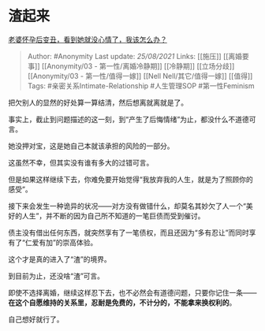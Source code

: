 # 渣起来
[老婆怀孕后变丑，看到她就没心情了，我该怎么办？](https://www.zhihu.com/question/427961642/answer/2081371302)

> Author: #Anonymity 
Last update: *25/08/2021* 
Links: [[施压]] [[离婚要事]] [[Anonymity/03 - 第一性/离婚冷静期]] [[冷静期]] [[立场分歧]] [[Anonymity/03 - 第一性/值得一嫁]] [[Nell Nell/其它/值得一嫁]] [[值得]]
Tags: #亲密关系Intimate-Relationship #人生管理SOP #第一性Feminism 

把欠别人的显然的好处算一算结清，然后想离就离就是了。

事实上，截止到问题描述的这一刻，到“产生了后悔情绪”为止，都没什么不道德可言。

她没押对宝，这是她自己本就该承担的风险的一部分。

这虽然不幸，但其实没有谁有多大的过错可言。

但是如果这样继续下去，你难免要开始觉得“我放弃我的人生，就是为了照顾你的感受”。

接下来会发生一种诡异的状况——对方没有做错什么，却莫名其妙欠了人一个“美好的人生”，并不断的因为自己所不知道的一笔巨债而受到催讨。

债主没有借出任何东西，就突然享有了一笔债权，而且还因为“多有忍让”而同时享有了“仁爱有加”的崇高体验。

这个才是真的进入了“渣”的境界。

到目前为止，还没啥“渣”可言。

即使不选择离婚，继续这样忍下去，也不必然会有道德问题，只要你记住一条——**在这个自愿维持的关系里，忍耐是免费的，不计分的，不能拿来换权利的**。

自己想好就行了。

  
